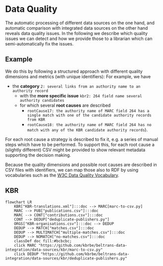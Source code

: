 # Data Quality

The automatic processing of different data sources on the one hand, and automatic comparison with integrated data sources on the other hand reveals data quality issues.
In the following we describe which quality issues we can detect and how we provide those to a librarian which can semi-automatically fix the issues.

## Example

We do this by following a structured approach with different quality dimensions and metrics (with unique identifiers):
For example, we have 

* the **category** `2: several links from an authority name to an authority record`
   * with the **more specific issue** `kbr2: 264 field name several authority candidates`
   * for which several **root causes** are described 
      * `rootCause17: the authority name of MARC field 264 has a single match with one of the candidate authority records from KBR`
      * `rootCause18: the authority name of MARC field 264 has no match with any of the KBR candidate authority records`).

For each root cause a strategy is described to fix it, e.g. a series of manual steps which have to be performed.
To support this, for each root cause a (slightly different) CSV might be provided to show relevant metadata supporting the decision making.

Because the quality dimensions and possible root causes are described in CSV files with identifiers, we can map those also to RDF by using vocabularies such as the [W3C Data Quality Vocabulary](https://w3.org/TR/vocab-dqv/).

## KBR


```mermaid
flowchart LR
    KBR["KBR-translations.xml"]:::doc --> MARC[marc-to-csv.py]
    MARC --> PUB["publications.csv"]:::doc
    MARC --> CONT["contributions.csv"]:::doc
    CONT --> DEDUP["deduplicate-publishers.py"]
    ORGS["KBR-organisations.csv"]:::doc --> DEDUP
    DEDUP --> MATCH["matches.csv"]:::doc
    DEDUP --> MULTIMATCH["multiple-matches.csv"]:::doc
    DEDUP --> NOMATCH["no-matches.csv"]:::doc
    classDef doc fill:#bcbcbc;
    click MARC "https://github.com/kbrbe/beltrans-data-integration/data-sources/kbr/marc-to-csv.py"
    click DEDUP "https://github.com/kbrbe/beltrans-data-integration/data-sources/kbr/deduplicate-publishers.py"
```
